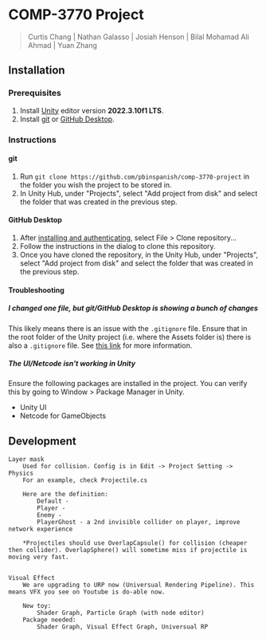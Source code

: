 # COMP-3770 Project
> Curtis Chang | Nathan Galasso | Josiah Henson | Bilal Mohamad Ali Ahmad | Yuan Zhang
## Installation
### Prerequisites
1. Install [Unity](https://unity.com/) editor version **2022.3.10f1 LTS**.
2. Install [git](https://git-scm.com/downloads) or [GitHub Desktop](https://desktop.github.com/).

### Instructions
#### git
1. Run `git clone https://github.com/pbinspanish/comp-3770-project` in the folder you wish the project to be stored in.
2. In Unity Hub, under "Projects", select "Add project from disk" and select the folder that was created in the previous step.
#### GitHub Desktop
1. After [installing and authenticating](https://docs.github.com/en/desktop/overview/getting-started-with-github-desktop), select File > Clone repository...
2. Follow the instructions in the dialog to clone this repository.
3. Once you have cloned the repository, in the Unity Hub, under "Projects", select "Add project from disk" and select the folder that was created in the previous step.
#### Troubleshooting
##### I changed one file, but git/GitHub Desktop is showing a bunch of changes
This likely means there is an issue with the `.gitignore` file. Ensure that in the root folder of the Unity project (i.e. where the Assets folder is) there is also a `.gitignore` file. See [this link](https://docs.google.com/spreadsheets/d/1cCBNv72AiMzCmrdhcMFnjmT3eZIiR9R4Ty-s0x_PUt8/edit#gid=0) for more information.
##### The UI/Netcode isn't working in Unity
Ensure the following packages are installed in the project. You can verify this by going to Window > Package Manager in Unity.
- Unity UI
- Netcode for GameObjects

## Development
```
Layer mask
	Used for collision. Config is in Edit -> Project Setting -> Physics
	For an example, check Projectile.cs

	Here are the definition:
		Default - 
		Player -
		Enemy -
		PlayerGhost - a 2nd invisible collider on player, improve network experience

	*Projectiles should use OverlapCapsule() for collision (cheaper then collider). OverlapSphere() will sometime miss if projectile is moving very fast.


Visual Effect
	We are upgrading to URP now (Universual Rendering Pipeline). This means VFX you see on Youtube is do-able now.

	New toy:
		Shader Graph, Particle Graph (with node editor)
	Package needed:
		Shader Graph, Visual Effect Graph, Universual RP

```
